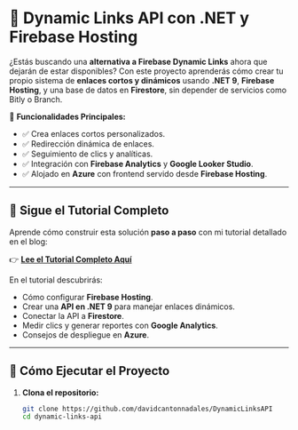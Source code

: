 ﻿# 🚀 Dynamic Links API con .NET y Firebase Hosting

¿Estás buscando una **alternativa a Firebase Dynamic Links** ahora que dejarán de estar disponibles? Con este proyecto aprenderás cómo crear tu propio sistema de **enlaces cortos y dinámicos** usando **.NET 9**, **Firebase Hosting**, y una base de datos en **Firestore**, sin depender de servicios como Bitly o Branch.

🎯 **Funcionalidades Principales:**
- ✅ Crea enlaces cortos personalizados.
- ✅ Redirección dinámica de enlaces.
- ✅ Seguimiento de clics y analíticas.
- ✅ Integración con **Firebase Analytics** y **Google Looker Studio**.
- ✅ Alojado en **Azure** con frontend servido desde **Firebase Hosting**.

---

## 📖 Sigue el Tutorial Completo

Aprende cómo construir esta solución **paso a paso** con mi tutorial detallado en el blog:

👉 **[Lee el Tutorial Completo Aquí](https://www.davidcanton.net)**

En el tutorial descubrirás:
- Cómo configurar **Firebase Hosting**.
- Crear una **API en .NET 9** para manejar enlaces dinámicos.
- Conectar la API a **Firestore**.
- Medir clics y generar reportes con **Google Analytics**.
- Consejos de despliegue en **Azure**.

---

## 🚀 Cómo Ejecutar el Proyecto

1. **Clona el repositorio:**
   ```bash
   git clone https://github.com/davidcantonnadales/DynamicLinksAPI
   cd dynamic-links-api
